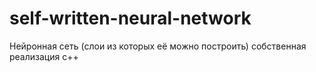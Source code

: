# self-written-neural-network
Нейронная сеть (слои из которых её можно построить) собственная реализация с++
